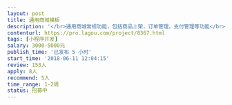 ```yaml
---                
layout: post       
title: 通用商城模板           
description: '</br>通用商城常规功能，包括商品上架，订单管理，支付管理等功能</br>'     
contenturl: https://pro.lagou.com/project/8367.html      
tags: [小程序开发]            
salary: 3000-5000元          
publish_time: '已发布 5 小时'         
start_time: '2018-06-11 12:04:15'           
review: 153人                   
apply: 8人                   
recommend: 5人                   
time_range: 1-2周              
status: 招募中                  
---                 
```

